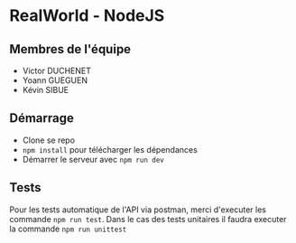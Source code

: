 # RealWorld - NodeJS

## Membres de l'équipe

- Victor DUCHENET
- Yoann GUEGUEN
- Kévin SIBUE

## Démarrage

* Clone se repo
* `npm install` pour télécharger les dépendances
* Démarrer le serveur avec `npm run dev`

## Tests

Pour les tests automatique de l'API via postman, merci d'executer les commande `npm run test`. Dans le cas des tests unitaires il faudra executer la commande `npm run unittest`